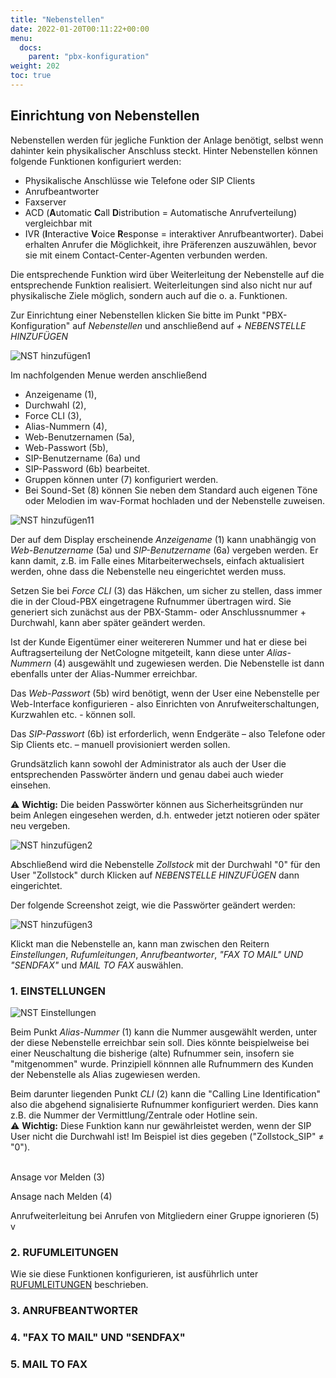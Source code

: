 ```yaml
---
title: "Nebenstellen"
date: 2022-01-20T00:11:22+00:00
menu:
  docs:
    parent: "pbx-konfiguration"
weight: 202
toc: true
---
```


## Einrichtung von Nebenstellen 

Nebenstellen werden für jegliche Funktion der Anlage benötigt, selbst wenn dahinter kein physikalischer Anschluss steckt. Hinter Nebenstellen können folgende Funktionen konfiguriert werden:

* Physikalische Anschlüsse wie Telefone oder SIP Clients
* Anrufbeantworter
* Faxserver
* ACD (**A**utomatic **C**all **D**istribution = Automatische Anrufverteilung) vergleichbar mit
* IVR (**I**nteractive **V**oice **R**esponse = interaktiver Anrufbeantworter). Dabei erhalten Anrufer die Möglichkeit, ihre Präferenzen auszuwählen, bevor sie mit einem Contact-Center-Agenten verbunden werden.

Die entsprechende Funktion wird über Weiterleitung der Nebenstelle auf die entsprechende Funktion realisiert. Weiterleitungen sind also nicht nur auf physikalische Ziele möglich, sondern auch auf die o. a. Funktionen. 

Zur Einrichtung einer  Nebenstellen klicken Sie bitte im Punkt "PBX-Konfiguration" auf *Nebenstellen* und anschließend auf *+ NEBENSTELLE HINZUFÜGEN* <br>

![NST hinzufügen1](https://github.com/user-attachments/assets/40772df4-7fc0-42cc-b067-94ebbfa06b7a)

Im nachfolgenden Menue werden anschließend

* Anzeigename (1), <br>
* Durchwahl (2), <br>
* Force CLI (3), <br>
* Alias-Nummern (4), <br>
* Web-Benutzernamen (5a), <br>
* Web-Passwort (5b), <br>
* SIP-Benutzername (6a) und <br>
* SIP-Password (6b) bearbeitet. <br>
* Gruppen können unter (7) konfiguriert werden. <br>
* Bei Sound-Set (8) können Sie neben dem Standard auch eigenen Töne oder Melodien im wav-Format hochladen und der Nebenstelle zuweisen. <br>

![NST hinzufügen11](https://github.com/user-attachments/assets/b69e3036-5409-442f-887d-d6a0d40f42ea)

Der auf dem Display erscheinende *Anzeigename* (1) kann unabhängig von *Web-Benutzername* (5a) und *SIP-Benutzername* (6a) vergeben werden. Er kann damit, z.B. im Falle eines Mitarbeiterwechsels, einfach aktualisiert werden, ohne dass die Nebenstelle neu eingerichtet werden muss. <br>

Setzen Sie bei *Force CLI* (3) das Häkchen, um sicher zu stellen, dass immer die in der Cloud-PBX eingetragene Rufnummer übertragen wird. Sie generiert sich zunächst aus der PBX-Stamm- oder Anschlussnummer + Durchwahl, kann aber später geändert werden. <br>

Ist der Kunde Eigentümer einer weitereren Nummer und hat er diese bei Auftragserteilung der NetCologne mitgeteilt, kann diese unter *Alias-Nummern* (4) ausgewählt und zugewiesen werden. Die Nebenstelle ist dann ebenfalls unter der Alias-Nummer erreichbar. <br>

Das *Web-Passwort* (5b) wird benötigt, wenn der User eine Nebenstelle per Web-Interface konfigurieren - also Einrichten von Anrufweiterschaltungen, Kurzwahlen etc. - können soll. <br>

Das *SIP-Passwort* (6b) ist erforderlich, wenn Endgeräte – also Telefone oder Sip Clients etc. – manuell provisioniert werden sollen. <br>

Grundsätzlich kann sowohl der Administrator als auch der User die entsprechenden Passwörter ändern und genau dabei auch wieder einsehen. <br>

⚠️ **Wichtig:** Die beiden Passwörter können aus Sicherheitsgründen nur beim Anlegen eingesehen werden, d.h. entweder jetzt notieren oder später neu vergeben. <br>

![NST hinzufügen2](https://github.com/user-attachments/assets/5678029a-4a2d-4b17-8fd7-8e50c1499700)

Abschließend wird die Nebenstelle *Zollstock* mit der Durchwahl "0" für den User "Zollstock" durch Klicken auf *NEBENSTELLE HINZUFÜGEN* dann eingerichtet. <br>

Der folgende Screenshot zeigt, wie die Passwörter geändert werden: <br>

![NST hinzufügen3](https://github.com/user-attachments/assets/d400294f-4ee4-4ada-8573-cf2d7004ab27)

Klickt man die Nebenstelle an, kann man zwischen den Reitern *Einstellungen*, *Rufumleitungen*, *Anrufbeantworter*, *"FAX TO MAIL" UND "SENDFAX"* und *MAIL TO FAX* auswählen.

### 1. EINSTELLUNGEN

![NST Einstellungen](https://github.com/user-attachments/assets/2fed0b1f-87d2-4ab9-9f9f-bf1cd7749d79)

Beim Punkt *Alias-Nummer* (1) kann die Nummer ausgewählt werden, unter der diese Nebenstelle erreichbar sein soll. Dies könnte beispielweise bei einer Neuschaltung die bisherige (alte) Rufnummer sein, insofern sie "mitgenommen" wurde. Prinzipiell könnnen alle Rufnummern des Kunden der Nebenstelle als Alias zugewiesen werden. <br>

Beim darunter liegenden Punkt *CLI* (2) kann die "Calling Line Identification" also die abgehend signalisierte Rufnummer konfiguriert werden. Dies kann z.B. die Nummer der Vermittlung/Zentrale oder Hotline sein. <br>
⚠️ **Wichtig:** Diese Funktion kann nur gewährleistet werden, wenn der SIP User nicht die Durchwahl ist! Im Beispiel ist dies gegeben ("Zollstock_SIP" ≠ "0"). <br>
<br>

Ansage vor Melden (3) <br>

Ansage nach Melden (4) <br>

Anrufweiterleitung bei Anrufen von Mitgliedern einer Gruppe ignorieren (5) v


### 2. RUFUMLEITUNGEN

Wie sie diese Funktionen konfigurieren, ist ausführlich unter [RUFUMLEITUNGEN](https://cloudpbx-doku.netcologne.de/docs/funktionen/anrufweiterleitung/) beschrieben.

### 3. ANRUFBEANTWORTER
 
### 4. "FAX TO MAIL" UND "SENDFAX"
 
### 5. MAIL TO FAX
